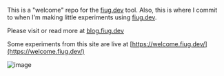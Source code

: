 This is a "welcome" repo for the [fiug.dev](https://fiug.dev) tool.  Also, this is where I commit to when I'm making little experiments using [fiug.dev](https://fiug.dev).

Please visit  or read more at [blog.fiug.dev](https://blog.fiug.dev)

Some experiments from this site are live at [https://welcome.fiug.dev/](https://welcome.fiug.dev/)

![image](https://user-images.githubusercontent.com/1816471/124349417-de02eb80-dbbc-11eb-8e67-3725e6654f4d.png)

